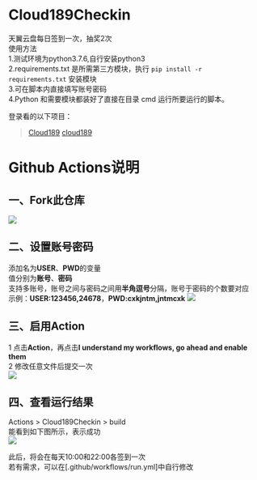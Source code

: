 # Cloud189Checkin
天翼云盘每日签到一次，抽奖2次  
使用方法  
1.测试环境为python3.7.6,自行安装python3  
2.requirements.txt 是所需第三方模块，执行 `pip install -r requirements.txt` 安装模块   
3.可在脚本内直接填写账号密码  
4.Python 和需要模块都装好了直接在目录 cmd 运行所要运行的脚本。  

登录看的以下项目：
> [Cloud189](https://github.com/Dawnnnnnn/Cloud189)
> [cloud189](https://github.com/Aruelius/cloud189)

# Github Actions说明
## 一、Fork此仓库
![](http://tu.yaohuo.me/imgs/2020/06/f059fe73afb4ef5f.png) 
## 二、设置账号密码
添加名为**USER**、**PWD**的变量  
值分别为**账号**、**密码**  
支持多账号，账号之间与密码之间用**半角逗号**分隔，账号于密码的个数要对应  
示例：**USER:123456,24678**，**PWD:cxkjntm,jntmcxk**
![](http://tu.yaohuo.me/imgs/2020/06/748bf9c0ca6143cd.png)

## 三、启用Action
1 点击**Action**，再点击**I understand my workflows, go ahead and enable them**  
2 修改任意文件后提交一次  
![](http://tu.yaohuo.me/imgs/2020/06/34ca160c972b9927.png)

## 四、查看运行结果
Actions > Cloud189Checkin > build  
能看到如下图所示，表示成功  
![](http://tu.yaohuo.me/imgs/2020/06/b9e596c99f3835e0.png)

此后，将会在每天10:00和22:00各签到一次  
若有需求，可以在[.github/workflows/run.yml]中自行修改 
